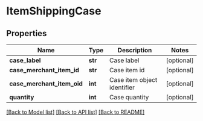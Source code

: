# ItemShippingCase

## Properties
Name | Type | Description | Notes
------------ | ------------- | ------------- | -------------
**case_label** | **str** | Case label | [optional] 
**case_merchant_item_id** | **str** | Case item id | [optional] 
**case_merchant_item_oid** | **int** | Case item object identifier | [optional] 
**quantity** | **int** | Case quantity | [optional] 

[[Back to Model list]](../README.md#documentation-for-models) [[Back to API list]](../README.md#documentation-for-api-endpoints) [[Back to README]](../README.md)



